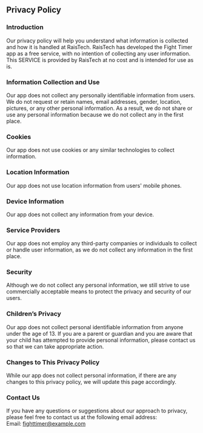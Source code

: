 Privacy Policy  
----------------

### Introduction  
Our privacy policy will help you understand what information is collected and how it is handled at RaisTech. RaisTech has developed the Fight Timer app as a free service, with no intention of collecting any user information. This SERVICE is provided by RaisTech at no cost and is intended for use as is.

### Information Collection and Use  
Our app does not collect any personally identifiable information from users. We do not request or retain names, email addresses, gender, location, pictures, or any other personal information. As a result, we do not share or use any personal information because we do not collect any in the first place.

### Cookies  
Our app does not use cookies or any similar technologies to collect information.

### Location Information  
Our app does not use location information from users' mobile phones.

### Device Information  
Our app does not collect any information from your device.

### Service Providers  
Our app does not employ any third-party companies or individuals to collect or handle user information, as we do not collect any information in the first place.

### Security  
Although we do not collect any personal information, we still strive to use commercially acceptable means to protect the privacy and security of our users.

### Children’s Privacy  
Our app does not collect personal identifiable information from anyone under the age of 13. If you are a parent or guardian and you are aware that your child has attempted to provide personal information, please contact us so that we can take appropriate action.

### Changes to This Privacy Policy  
While our app does not collect personal information, if there are any changes to this privacy policy, we will update this page accordingly.

### Contact Us  
If you have any questions or suggestions about our approach to privacy, please feel free to contact us at the following email address:  
Email: fighttimer@example.com
